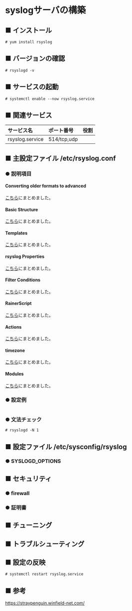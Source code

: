 # syslogサーバの構築
## ■ インストール
```
# yum install rsyslog
```
## ■ バージョンの確認
```
# rsyslogd -v
```
## ■ サービスの起動
```
# systemctl enable --now rsyslog.service
```
## ■ 関連サービス
|サービス名|ポート番号|役割|
|:---|:---|:---|
|rsyslog.service|514/tcp,udp||

## ■ 主設定ファイル /etc/rsyslog.conf
### ● 説明項目
#### Converting older formats to advanced
[こちら]()にまとめました。

#### Basic Structure
[こちら]()にまとめました。

#### Templates
[こちら]()にまとめました。

#### rsyslog Properties
[こちら]()にまとめました。

#### Filter Conditions
[こちら]()にまとめました。

#### RainerScript
[こちら]()にまとめました。

#### Actions
[こちら]()にまとめました。

#### timezone
[こちら]()にまとめました。

#### Modules
[こちら]()にまとめました。

### ● 設定例
```
```
### ● 文法チェック
```
# rsyslogd -N 1
```
## ■ 設定ファイル /etc/sysconfig/rsyslog
### ● SYSLOGD_OPTIONS
## ■ セキュリティ
### ● firewall
### ● 証明書
## ■ チューニング
## ■ トラブルシューティング
## ■ 設定の反映
```
# systemctl restart rsyslog.service
```
## ■ 参考
https://straypenguin.winfield-net.com/
